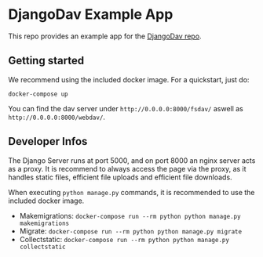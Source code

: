 # DjangoDav Example App

This repo provides an example app for the [DjangoDav repo](https://github.com/anx-ckreuzberger/djangodav).

## Getting started

We recommend using the included docker image. For a quickstart, just do:

``docker-compose up``

You can find the dav server under ``http://0.0.0.0:8000/fsdav/`` aswell as ``http://0.0.0.0:8000/webdav/``.

## Developer Infos

The Django Server runs at port 5000, and on port 8000 an nginx server acts as a proxy. It is recommend to always access
the page via the proxy, as it handles static files, efficient file uploads and efficient file downloads.

When executing ``python manage.py`` commands, it is recommended to use the included docker image.

* Makemigrations: ``docker-compose run --rm python python manage.py makemigrations``
* Migrate: ``docker-compose run --rm python python manage.py migrate``
* Collectstatic: ``docker-compose run --rm python python manage.py collectstatic``
